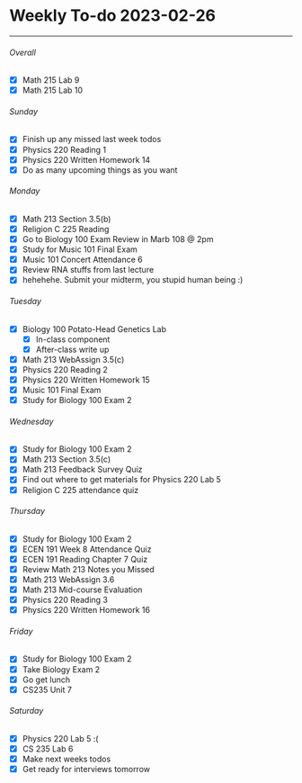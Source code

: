 # Weekly To-do 2023-02-26

---

###### Overall
- [x] Math 215 Lab 9
- [x] Math 215 Lab 10

###### Sunday
- [x] Finish up any missed last week todos
- [x]  Physics 220 Reading 1
- [x] Physics 220 Written Homework 14
- [x] Do as many upcoming things as you want

###### Monday
- [x] Math 213 Section 3.5(b)
- [x]  Religion C 225 Reading
- [x] Go to Biology 100 Exam Review in Marb 108 @ 2pm
- [x] Study for Music 101 Final Exam
- [x] Music 101 Concert Attendance 6 
- [x] Review RNA stuffs from last lecture
- [x] hehehehe. Submit your midterm, you stupid human being :) 

###### Tuesday
- [x] Biology 100 Potato-Head Genetics Lab
	- [x] In-class component
	- [x] After-class write up
- [x] Math 213 WebAssign 3.5(c)
- [x] Physics 220 Reading 2
- [x] Physics 220 Written Homework 15
- [x] Music 101 Final Exam
- [x]  Study for Biology 100 Exam 2

###### Wednesday
- [x] Study for Biology 100 Exam 2
- [x] Math 213 Section 3.5(c)
- [x] Math 213 Feedback Survey Quiz
- [x] Find out where to get materials for Physics 220 Lab 5
- [x] Religion C 225 attendance quiz

###### Thursday
- [x] Study for Biology 100 Exam 2
- [x] ECEN 191 Week 8 Attendance Quiz
- [x] ECEN 191 Reading Chapter 7 Quiz
- [x] Review Math 213 Notes you Missed
- [x] Math 213 WebAssign 3.6
- [x] Math 213 Mid-course Evaluation
- [x] Physics 220 Reading 3
- [x] Physics 220 Written Homework 16

###### Friday
- [x] Study for Biology 100 Exam 2
- [x] Take Biology Exam 2
- [x] Go get lunch
- [x] CS235 Unit 7

###### Saturday
- [x] Physics 220 Lab 5 :(
- [x] CS 235 Lab 6
- [x] Make next weeks todos
- [x] Get ready for interviews tomorrow
